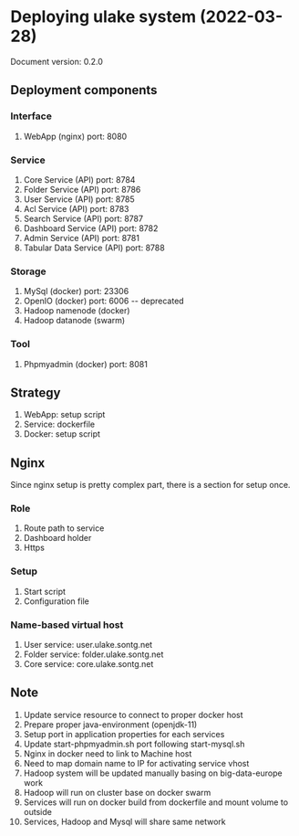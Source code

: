 # Deploying ulake system (2022-03-28)

Document version: 0.2.0

## Deployment components

### Interface

1. WebApp (nginx)                   port: 8080

### Service

1. Core Service (API)               port: 8784
2. Folder Service (API)             port: 8786
3. User Service (API)               port: 8785
4. Acl Service (API)                port: 8783
7. Search Service (API)             port: 8787
6. Dashboard Service (API)          port: 8782
7. Admin Service (API)              port: 8781
8. Tabular Data Service (API)       port: 8788

### Storage

1. MySql (docker)                   port: 23306
2. OpenIO (docker)                  port: 6006 -- deprecated
3. Hadoop namenode (docker)
4. Hadoop datanode (swarm)

### Tool

1. Phpmyadmin (docker)               port: 8081

## Strategy

1. WebApp: setup script
2. Service: dockerfile
3. Docker: setup script

## Nginx

Since nginx setup is pretty complex part, there is a section for setup once.

### Role

1. Route path to service
2. Dashboard holder
3. Https

### Setup

1. Start script
2. Configuration file

### Name-based virtual host

1. User service: user.ulake.sontg.net
2. Folder service: folder.ulake.sontg.net
3. Core service: core.ulake.sontg.net

## Note

1. Update service resource to connect to proper docker host
2. Prepare proper java-environment (openjdk-11)
3. Setup port in application properties for each services
4. Update start-phpmyadmin.sh port following start-mysql.sh
5. Nginx in docker need to link to Machine host
6. Need to map domain name to IP for activating service vhost
7. Hadoop system will be updated manually basing on big-data-europe work
8. Hadoop will run on cluster base on docker swarm
9. Services will run on docker build from dockerfile and mount volume to outside
10. Services, Hadoop and Mysql will share same network
